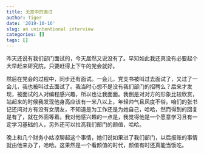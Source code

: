 ```yaml
---
title: 无意中的面试
author: Tiger
date: '2019-10-16'
slug: an unintentional interview
categories: []
tags: []
---
```


昨天还说有我们部门面试的，今天居然又说没有了。早知如此我还真没有必要起个大早赶来研究院，只要赶得上下午的党会就好。

然后在党会的过程中，同步还有面试。一会儿，党支书被叫过去面试了，又过了一会儿，我也被叫过去面试了。我当时心想不是没有我们部门的招聘么？后来才发现，被面试的人对编程感兴趣，所以也让我面面。我倒是对对方的形象比较欣赏，站起来的时候我发现他身高应该有一米八以上，年轻帅气且风度不俗。咱们的张书记还问对方有没有女朋友，不知道是为工作还是为她自己，哈哈，然而得到的回复是有了，就在外面等着。我对他感兴趣的一点是，我觉得他是一个愿意学习且有一定学习基础的人，另外还可以拉高我们部门的颜值，哈哈。

晚上和几个财务小姑凉聊起这个事情，她们说如果进了我们部门，以后报账的事情就由他来办了，哈哈。这果然是一个看颜值的时代，颜值有时还真能当饭吃。

